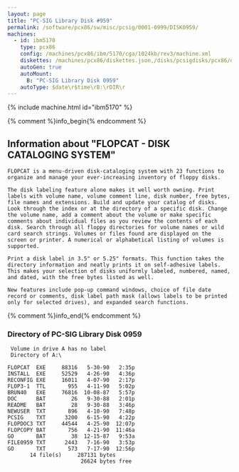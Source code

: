 ```yaml
---
layout: page
title: "PC-SIG Library Disk #959"
permalink: /software/pcx86/sw/misc/pcsig/0001-0999/DISK0959/
machines:
  - id: ibm5170
    type: pcx86
    config: /machines/pcx86/ibm/5170/cga/1024kb/rev3/machine.xml
    diskettes: /machines/pcx86/diskettes.json,/disks/pcsigdisks/pcx86/diskettes.json
    autoGen: true
    autoMount:
      B: "PC-SIG Library Disk 0959"
    autoType: $date\r$time\rB:\rDIR\r
---
```


{% include machine.html id="ibm5170" %}

{% comment %}info_begin{% endcomment %}

## Information about "FLOPCAT - DISK CATALOGING SYSTEM"

    FLOPCAT is a menu-driven disk-cataloging system with 23 functions to
    organize and manage your ever-increasing inventory of floppy disks.
    
    The disk labeling feature alone makes it well worth owning. Print
    labels with volume name, volume comment line, disk number, free bytes,
    file names and extensions. Build and update your catalog of disks.
    Look through the index or at the directory of a specific disk. Change
    the volume name, add a comment about the volume or make specific
    comments about individual files as you review the contents of each
    disk. Search through all floppy directories for volume names or wild
    card search strings. Volumes or files found are displayed on the
    screen or printer. A numerical or alphabetical listing of volumes is
    supported.
    
    Print a disk label in 3.5" or 5.25" formats. This function takes the
    directory information and neatly prints it on self-adhesive labels.
    This makes your selection of disks uniformly labeled, numbered, named,
    and dated, with the free bytes listed as well.
    
    New features include pop-up command windows, choice of file date
    record or comments, disk label path mask (allows labels to be printed
    only for selected drives), and expanded search functions.
{% comment %}info_end{% endcomment %}


### Directory of PC-SIG Library Disk 0959

     Volume in drive A has no label
     Directory of A:\

    FLOPCAT  EXE     88316   5-30-90   2:35p
    INSTALL  EXE     52529   4-26-90   4:36p
    RECONFIG EXE     16011   4-07-90   2:17p
    FLOP3-1  TTL       955   4-11-90   5:02p
    BRUN40   EXE     76816  10-08-87   5:57p
    DOC      BAT        26   9-30-88   2:01p
    README   BAT        28   9-30-88   3:46p
    NEWUSER  TXT       896   4-10-90   7:48p
    PCSIG    TXT      3200   6-15-90   4:22p
    FLOPDOC3 TXT     44544   4-25-90  12:07p
    FLOPCOPY BAT       756   4-21-90  11:46a
    GO       BAT        38  12-15-87   9:53a
    FILE0959 TXT      2443   7-16-90   3:53p
    GO       TXT       573   7-17-90  12:56p
           14 file(s)     287131 bytes
                           26624 bytes free
